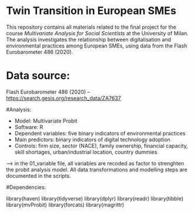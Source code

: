# Twin Transition in European SMEs

This repository contains all materials related to the final project for the course *Multivariate Analysis for Social Scientists* at the University of Milan. The analysis investigates the relationship between digitalisation and environmental practices among European SMEs, using data from the Flash Eurobarometer 486 (2020).


# Data source:  
Flash Eurobarometer 486 (2020) – https://search.gesis.org/research_data/ZA7637 


#Analysis:

- Model: Multivariate Probit  
- Software: R    
- Dependent variables: five binary indicators of environmental practices  
- Main predictors: binary indicators of digital technology adoption  
- Controls: firm size, sector (NACE), family ownership, financial capacity, skill shortages, urban/industrial location, country dummies  

--> in the 01_variable file, all variables are recoded as factor to strenghten the probit analysis model.
All data transformations and modelling steps are documented in the scripts.


#Dependencies:

library(haven)
library(tidyverse)
library(dplyr)
library(readr)
library(tibble)
library(mvProbit)
library(forcats)
library(magrittr)



